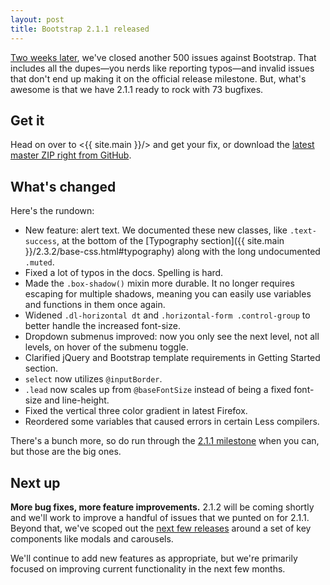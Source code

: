 ```yaml
---
layout: post
title: Bootstrap 2.1.1 released
---
```


[Two weeks later](/2012/08/20/bootstrap-2-1-0-released/), we've closed another 500 issues against Bootstrap. That includes all the dupes—you nerds like reporting typos—and invalid issues that don't end up making it on the official release milestone. But, what's awesome is that we have 2.1.1 ready to rock with 73 bugfixes.


## Get it

Head on over to <{{ site.main }}/> and get your fix, or download the [latest master ZIP right from GitHub](https://github.com/twbs/bootstrap/zipball/master).


## What's changed

Here's the rundown:

* New feature: alert text. We documented these new classes, like `.text-success`, at the bottom of the [Typography section]({{ site.main }}/2.3.2/base-css.html#typography) along with the long undocumented `.muted`.
* Fixed a lot of typos in the docs. Spelling is hard.
* Made the `.box-shadow()` mixin more durable. It no longer requires escaping for multiple shadows, meaning you can easily use variables and functions in them once again.
* Widened `.dl-horizontal dt` and `.horizontal-form .control-group` to better handle the increased font-size.
* Dropdown submenus improved: now you only see the next level, not all levels, on hover of the submenu toggle.
* Clarified jQuery and Bootstrap template requirements in Getting Started section.
* `select` now utilizes `@inputBorder`.
* `.lead` now scales up from `@baseFontSize` instead of being a fixed font-size and line-height.
* Fixed the vertical three color gradient in latest Firefox.
* Reordered some variables that caused errors in certain Less compilers.

There's a bunch more, so do run through the [2.1.1 milestone](https://github.com/twbs/bootstrap/issues?milestone=14&state=closed) when you can, but those are the big ones.


## Next up

**More bug fixes, more feature improvements.** 2.1.2 will be coming shortly and we'll work to improve a handful of issues that we punted on for 2.1.1. Beyond that, we've scoped out the [next few releases](https://github.com/twbs/bootstrap/issues/milestones) around a set of key components like modals and carousels.

We'll continue to add new features as appropriate, but we're primarily focused on improving current functionality in the next few months.
